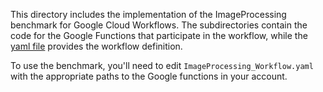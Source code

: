  This directory includes the implementation of the ImageProcessing benchmark for Google Cloud Workflows. The subdirectories contain the code for the Google Functions that participate in the workflow, while the [yaml file](./ImageProcessing_Workflow.yaml) provides the workflow definition.

To use the benchmark, you'll need to edit `ImageProcessing_Workflow.yaml` with the appropriate paths to the Google functions in your account.